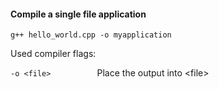 
#### Compile a single file application
	g++ hello_world.cpp -o myapplication


Used compiler flags:

```-o <file> ```  &nbsp;&nbsp;&nbsp;&nbsp;&nbsp;&nbsp;&nbsp;&nbsp;&nbsp;&nbsp;&nbsp;&nbsp;&nbsp;&nbsp;&nbsp; Place the output into \<file>
